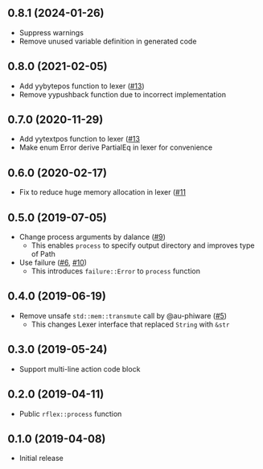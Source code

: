 ## 0.8.1 (2024-01-26)

* Suppress warnings
* Remove unused variable definition in generated code

## 0.8.0 (2021-02-05)

* Add yybytepos function to lexer ([#13](https://github.com/pfnet/rflex/issues/13))
* Remove yypushback function due to incorrect implementation

## 0.7.0 (2020-11-29)

* Add yytextpos function to lexer ([#13](https://github.com/pfnet/rflex/issues/13)
* Make enum Error derive PartialEq in lexer for convenience

## 0.6.0 (2020-02-17)

* Fix to reduce huge memory allocation in lexer ([#11](https://github.com/pfnet/rflex/issues/11)

## 0.5.0 (2019-07-05)

* Change process arguments by dalance ([#9](https://github.com/pfnet/rflex/pull/9))
  * This enables `process` to specify output directory and improves type of Path
* Use failure ([#6](https://github.com/pfnet/rflex/issues/6), [#10](https://github.com/pfnet/rflex/pull/10))
  * This introduces `failure::Error` to `process` function

## 0.4.0 (2019-06-19)

* Remove unsafe `std::mem::transmute` call by @au-phiware ([#5](https://github.com/pfnet/rflex/pull/5))
  * This changes Lexer interface that replaced `String` with `&str`


## 0.3.0 (2019-05-24)

* Support multi-line action code block


## 0.2.0 (2019-04-11)

* Public `rflex::process` function


## 0.1.0 (2019-04-08)

* Initial release
